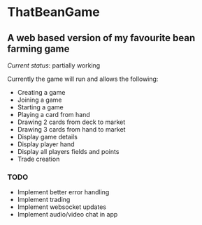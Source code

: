 # ThatBeanGame
## A web based version of my favourite bean farming game

*Current status*: partially working

Currently the game will run and allows the following:
* Creating a game
* Joining a game
* Starting a game
* Playing a card from hand
* Drawing 2 cards from deck to market
* Drawing 3 cards from hand to market
* Display game details
* Display player hand
* Display all players fields and points
* Trade creation

### TODO
* Implement better error handling
* Implement trading
* Implement websocket updates
* Implement audio/video chat in app